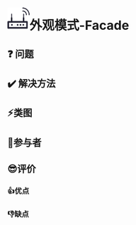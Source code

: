 # <img src="./../img/pics/facade.png" width="50px" height="50px"/>外观模式-Facade

## :question: 问题 

## :heavy_check_mark: 解决方法

## :zap:类图

## :boy:参与者

## :sunglasses:评价

### :+1:优点

### :-1:缺点